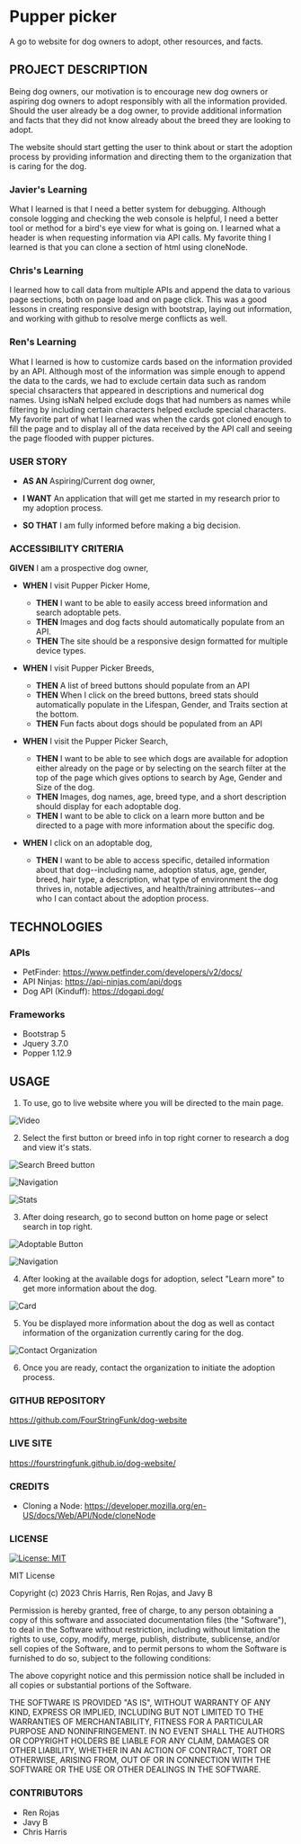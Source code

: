 # Pupper picker
A go to website for dog owners to adopt, other resources, and facts.

## PROJECT DESCRIPTION
Being dog owners, our motivation is to encourage new dog owners or aspiring dog owners to adopt responsibly with all the information provided. Should the user already be a dog owner, to provide additional information and facts that they did not know already about the breed they are looking to adopt.

The website should start getting the user to think about or start the adoption process by providing information and directing them to the organization that is caring for the dog.

### Javier's Learning
What I learned is that I need a better system for debugging. Although console logging and checking the web console is helpful, I need a better tool or method for a bird's eye view for what is going on. I learned what a header is when requesting information via API calls. My favorite thing I learned is that you can clone a section of html using cloneNode. 

### Chris's Learning
I learned how to call data from multiple APIs and append the data to various page sections, both on page load and on page click. This was a good lessons in creating responsive design with bootstrap, laying out information, and working with github to resolve merge conflicts as well.

### Ren's Learning
What I learned is how to customize cards based on the information provided by an API. Although most of the information was simple enough to append the data to the cards, we had to exclude certain data such as random special chsaracters that appeared in descriptions and numerical dog names. Using isNaN helped exclude dogs that had numbers as names while filtering by including certain characters helped exclude special characters. My favorite part of what I learned was when the cards got cloned enough to fill the page and to display all of the data received by the API call and seeing the page flooded with pupper pictures. 

### USER STORY
- **AS AN** Aspiring/Current dog owner,

- **I WANT** An application that will get me started in my research prior to my adoption process.

- **SO THAT** I am fully informed before making a big decision. 

### ACCESSIBILITY CRITERIA
**GIVEN** I am a prospective dog owner,

- **WHEN** I visit Pupper Picker Home, 
    - **THEN** I want to be able to easily access breed information and search adoptable pets.
    - **THEN** Images and dog facts should automatically populate from an API.
    - **THEN** The site should be a responsive design formatted for multiple device types.

- **WHEN** I visit Pupper Picker Breeds, 
    - **THEN** A list of breed buttons should populate from an API
    - **THEN** When I click on the breed buttons, breed stats should automatically populate in the Lifespan, Gender, and Traits section at the bottom.
    - **THEN** Fun facts about dogs should be populated from an API

- **WHEN** I visit the Pupper Picker Search, 
    - **THEN** I want to be able to see which dogs are available for adoption either already on the page or by selecting on the search filter at the top of the page which gives options to search by Age, Gender and Size of the dog.
    - **THEN** Images, dog names, age, breed type, and a short description should display for each adoptable dog.
    - **THEN** I want to be able to click on a learn more button and be directed to a page with more information about the specific dog.

- **WHEN** I click on an adoptable dog,
    - **THEN** I want to be able to access specific, detailed information about that dog--including name, adoption status, age, gender, breed, hair type, a description, what type of environment the dog thrives in, notable adjectives, and health/training attributes--and who I can contact about the adoption process. 


## TECHNOLOGIES

### APIs
- PetFinder: https://www.petfinder.com/developers/v2/docs/ 
- API Ninjas: https://api-ninjas.com/api/dogs 
- Dog API (Kinduff): https://dogapi.dog/ 

### Frameworks
- Bootstrap 5
- Jquery 3.7.0
- Popper 1.12.9

## USAGE
1. To use, go to live website where you will be directed to the main page. 

![Video](/assets/images/pupper-picker.GIF)

2. Select the first button or breed info in top right corner to research a dog and view it's stats.

![Search Breed button](/assets/images/pupper-picker-search-breeds-button.png)

![Navigation](/assets/images/pupper-picker-navigation.png)

![Stats](/assets/images/pupper-picker-stats.png)

3. After doing research, go to second button on home page or select search in top right.

![Adoptable Button](/assets/images/pupper-picker-adoptable-button.png)

![Navigation](/assets/images/pupper-picker-navigation.png)

4. After looking at the available dogs for adoption, select "Learn more" to get more information about the dog.

![Card](/assets/images/pupper-picker-card.png)

5. You be displayed more information about the dog as well as contact information of the organization currently caring for the dog. 

![Contact Organization](/assets/images/pupper-picker-contact.png)

6. Once you are ready, contact the organization to initiate the adoption process.

### GITHUB REPOSITORY
https://github.com/FourStringFunk/dog-website 

### LIVE SITE
https://fourstringfunk.github.io/dog-website/

### CREDITS
- Cloning a Node: https://developer.mozilla.org/en-US/docs/Web/API/Node/cloneNode 


### LICENSE
[![License: MIT](https://img.shields.io/badge/License-MIT-yellow.svg)](https://opensource.org/licenses/MIT)

MIT License

Copyright (c) 2023 Chris Harris, Ren Rojas, and Javy B

Permission is hereby granted, free of charge, to any person obtaining a copy
of this software and associated documentation files (the "Software"), to deal
in the Software without restriction, including without limitation the rights
to use, copy, modify, merge, publish, distribute, sublicense, and/or sell
copies of the Software, and to permit persons to whom the Software is
furnished to do so, subject to the following conditions:

The above copyright notice and this permission notice shall be included in all
copies or substantial portions of the Software.

THE SOFTWARE IS PROVIDED "AS IS", WITHOUT WARRANTY OF ANY KIND, EXPRESS OR
IMPLIED, INCLUDING BUT NOT LIMITED TO THE WARRANTIES OF MERCHANTABILITY,
FITNESS FOR A PARTICULAR PURPOSE AND NONINFRINGEMENT. IN NO EVENT SHALL THE
AUTHORS OR COPYRIGHT HOLDERS BE LIABLE FOR ANY CLAIM, DAMAGES OR OTHER
LIABILITY, WHETHER IN AN ACTION OF CONTRACT, TORT OR OTHERWISE, ARISING FROM,
OUT OF OR IN CONNECTION WITH THE SOFTWARE OR THE USE OR OTHER DEALINGS IN THE
SOFTWARE.


### CONTRIBUTORS
- Ren Rojas
- Javy B
- Chris Harris
